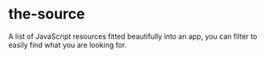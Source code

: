# the-source
A list of JavaScript resources fitted beautifully into an app, you can filter to easily find what you are looking for.
